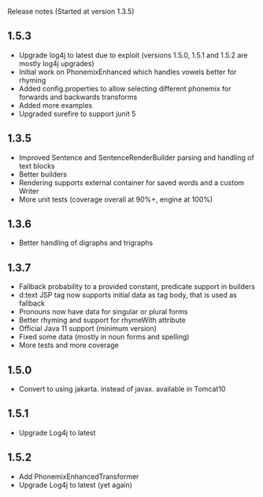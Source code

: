 Release notes
(Started at version 1.3.5)

1.5.3
---

- Upgrade log4j to latest due to exploit (versions 1.5.0, 1.5.1 and 1.5.2 are mostly log4j upgrades)
- Initial work on PhonemixEnhanced which handles vowels better for rhyming
- Added config.properties to allow selecting different phonemix for forwards and backwards transforms
- Added more examples
- Upgraded surefire to support junit 5

1.3.5
---

- Improved Sentence and SentenceRenderBuilder parsing and handling of text blocks
- Better builders
- Rendering supports external container for saved words and a custom Writer
- More unit tests (coverage overall at 90%+, engine at 100%)

1.3.6
---
- Better handling of digraphs and trigraphs

1.3.7
---
- Fallback probability to a provided constant, predicate support in builders
- d:text JSP tag now supports initial data as tag body, that is used as fallback
- Pronouns now have data for singular or plural forms
- Better rhyming and support for rhymeWith attribute
- Official Java 11 support (minimum version)
- Fixed some data (mostly in noun forms and spelling)
- More tests and more coverage

1.5.0
---
- Convert to using jakarta. instead of javax. available in Tomcat10

1.5.1
---
- Upgrade Log4j to latest

1.5.2
---
- Add PhonemixEnhancedTransformer
- Upgrade Log4j to latest (yet again)

